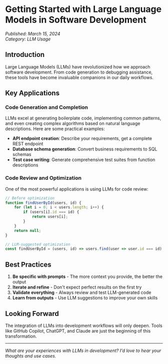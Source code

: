 # Getting Started with Large Language Models in Software Development

*Published: March 15, 2024*  
*Category: LLM Usage*

## Introduction

Large Language Models (LLMs) have revolutionized how we approach software development. From code generation to debugging assistance, these tools have become invaluable companions in our daily workflows.

## Key Applications

### Code Generation and Completion

LLMs excel at generating boilerplate code, implementing common patterns, and even creating complex algorithms based on natural language descriptions. Here are some practical examples:

- **API endpoint creation**: Describe your requirements, get a complete REST endpoint
- **Database schema generation**: Convert business requirements to SQL schemas
- **Test case writing**: Generate comprehensive test suites from function descriptions

### Code Review and Optimization

One of the most powerful applications is using LLMs for code review:

```javascript
// Before optimization
function findUserById(users, id) {
    for (let i = 0; i < users.length; i++) {
        if (users[i].id === id) {
            return users[i];
        }
    }
    return null;
}

// LLM-suggested optimization
const findUserById = (users, id) => users.find(user => user.id === id) || null;
```

## Best Practices

1. **Be specific with prompts** - The more context you provide, the better the output
2. **Iterate and refine** - Don't expect perfect results on the first try
3. **Validate everything** - Always review and test LLM-generated code
4. **Learn from outputs** - Use LLM suggestions to improve your own skills

## Looking Forward

The integration of LLMs into development workflows will only deepen. Tools like GitHub Copilot, ChatGPT, and Claude are just the beginning of this transformation.

---

*What are your experiences with LLMs in development? I'd love to hear your thoughts and use cases.*